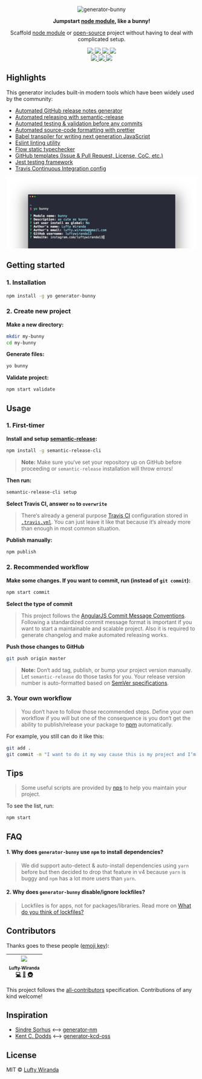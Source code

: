 <p align="center">
  <img src="https://cdn.shopify.com/s/files/1/0185/5092/products/nature-0006_large.png" width="184" alt="generator-bunny" />
</p>

<p align="center">
  <strong>
    Jumpstart <a href="https://nodejs.org/api/modules.html#modules_modules">node module</a>, like a bunny!
  </strong>
</p>

<p align="center">
  Scaffold <a href="https://www.npmjs.com/">node module</a> or <a href="https://en.wikipedia.org/wiki/Open-source_software">open-source</a> project without having to deal with complicated setup.
</p>

<p align="center">
  <a href="https://www.npmjs.com/package/generator-bunny">
    <img src="https://img.shields.io/npm/v/generator-bunny.svg?style=flat-square" />
  </a>
  <a href="https://npm-stat.com/charts.html?package=generator-bunny&from=2016-04-01">
    <img src="https://img.shields.io/npm/dt/generator-bunny.svg?style=flat-square" />
  </a>
  <a href="https://travis-ci.org/luftywiranda13/generator-bunny">
    <img src="https://img.shields.io/travis/luftywiranda13/generator-bunny/master.svg?style=flat-square" />
  </a>
  <a href="https://codecov.io/github/luftywiranda13/generator-bunny">
    <img src="https://img.shields.io/codecov/c/github/luftywiranda13/generator-bunny.svg?style=flat-square" />
  </a>
  <br />
  <a href="http://commitizen.github.io/cz-cli">
    <img src="https://img.shields.io/badge/commitizen-friendly-brightgreen.svg?style=flat-square" />
  </a>
  <a href="https://github.com/luftywiranda13/generator-bunny/blob/master/other/code-of-conduct.md">
    <img src="https://img.shields.io/badge/code%20of-conduct-ff69b4.svg?style=flat-square" />
  </a>
  <a href="https://github.com/luftywiranda13/generator-bunny/blob/master/other/roadmap.md">
    <img src="https://img.shields.io/badge/%F0%9F%93%94-roadmap-CD9523.svg?style=flat-square" />
  </a>
</p>

## Highlights

This generator includes built-in modern tools which have been widely used by the community:
-   [Automated GitHub release notes generator](/releases)
-   [Automated releasing with semantic-release][semantic-link]
-   [Automated testing & validation before any commits][husky-link]
-   [Automated source-code formatting with prettier][prettier-link]
-   [Babel transpiler for writing next generation JavaScript][babel-link]
-   [Eslint linting utility][eslint-link]
-   [Flow static typechecker][flow-link]
-   [GitHub templates (Issue & Pull Request, License, CoC, etc.)](https://github.com/blog/2111-issue-and-pull-request-templates)
-   [Jest testing framework][jest-link]
-   [Travis Continuous Integration config][travis-link]

![](screenshot.png)

## Getting started

### 1. Installation

```sh
npm install -g yo generator-bunny
```

### 2. Create new project

**Make a new directory:**

```sh
mkdir my-bunny
cd my-bunny
```

**Generate files:**

```sh
yo bunny
```

**Validate project:**

```sh
npm start validate
```

## Usage

### 1. First-timer

**Install and setup [semantic-release][semantic-link]:**

```sh
npm install -g semantic-release-cli
```

> **Note:** Make sure you‘ve set your repository up on GitHub before proceeding or `semantic-release` installation will throw errors!

**Then run:**

```sh
semantic-release-cli setup
```

**Select Travis CI, answer `no` to `overwrite`**

> There‘s already a general purpose [Travis CI][travis-link] configuration stored in [`.travis.yml`](./app/templates/_travis.yml). You can just leave it like that because it‘s already more than enough in most common situation.

**Publish manually:**

```sh
npm publish
```

### 2. Recommended workflow

**Make some changes. If you want to commit, run (instead of `git commit`):**

```sh
npm start commit
```

**Select the type of commit**

> This project follows the [AngularJS Commit Message Conventions][angular-conventions-link]. Following a standardized commit message format is important if you want to start a maintainable and scalable project. Also it is required to generate changelog and make automated releasing works.

**Push those changes to GitHub**

```sh
git push origin master
```

> **Note:** Don‘t add tag, publish, or bump your project version manually. Let `semantic-release` do those tasks for you. Your release version number is auto-formatted based on [SemVer specifications][semver-link].


### 3. Your own workflow

> You don‘t have to follow those recommended steps. Define your own workflow if you will but one of the consequence is you don‘t get the ability to publish/release your package to [npm][npm-link] automatically.

For example, you still can do it like this:

```sh
git add .
git commit -m "I want to do it my way cause this is my project and I‘m working for myself"
```

## Tips

> Some useful scripts are provided by [nps](https://github.com/kentcdodds/nps) to help you maintain your project.

To see the list, run:

```sh
npm start
```

## FAQ

#### 1. Why does `generator-bunny` use `npm` to install dependencies?

> We did support auto-detect & auto-install dependencies using `yarn` before but then decided to drop that feature in v4 because `yarn` is buggy and `npm` has a lot more users than `yarn`.

#### 2. Why does `generator-bunny` disable/ignore lockfiles?

> Lockfiles is for apps, not for packages/libraries. Read more on [What do you think of lockfiles?](https://github.com/sindresorhus/ama/issues/479#issuecomment-310661514)

## Contributors

Thanks goes to these people ([emoji key](https://github.com/kentcdodds/all-contributors#emoji-key)):

<!-- ALL-CONTRIBUTORS-LIST:START - Do not remove or modify this section -->
| [<img src="https://avatars3.githubusercontent.com/u/22868432?v=3" width="100px;"/><br /><sub>Lufty Wiranda</sub>](http://instagram.com/luftywiranda13)<br />[💻](https://github.com/luftywiranda13/generator-bunny/commits?author=luftywiranda13 "Code") [📖](https://github.com/luftywiranda13/generator-bunny/commits?author=luftywiranda13 "Documentation") [🚇](#infra-luftywiranda13 "Infrastructure (Hosting, Build-Tools, etc)") |
| :---: |
<!-- ALL-CONTRIBUTORS-LIST:END -->

This project follows the [all-contributors](https://github.com/kentcdodds/all-contributors) specification. Contributions of any kind welcome!

## Inspiration

- [Sindre Sorhus](https://github.com/sindresorhus) ⟷ [generator-nm](https://github.com/sindresorhus/generator-nm)
- [Kent C. Dodds](https://github.com/kentcdodds) ⟷ [generator-kcd-oss](https://github.com/kentcdodds/generator-kcd-oss)

## License
MIT &copy; [Lufty Wiranda](https://www.instagram.com/luftywiranda13)

<!-- reference -->
[angular-conventions-link]: https://docs.google.com/document/d/1QrDFcIiPjSLDn3EL15IJygNPiHORgU1_OOAqWjiDU5Y/edit
[babel-link]: https://babeljs.io
[eslint-link]: http://eslint.org/
[flow-link]: https://flow.org
[husky-link]: https://github.com/typicode/husky
[jest-link]: https://facebook.github.io/jest
[npm-link]: https://www.npmjs.com/
[prettier-link]: https://github.com/prettier/prettier
[roadmap-link]: https://github.com/luftywiranda13/generator-bunny/blob/master/other/roadmap.md
[semantic-link]: https://github.com/semantic-release/semantic-release
[semver-link]: http://semver.org/
[travis-link]: https://travis-ci.org
